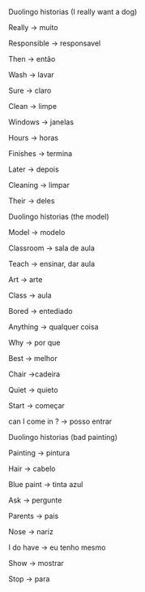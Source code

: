<p>Duolingo historias (I really want a dog)</p><p>Really → muito</p><p>Responsible → responsavel</p><p>Then → então</p><p>Wash → lavar</p><p>Sure → claro</p><p>Clean → limpe</p><p>Windows → janelas</p><p>Hours → horas</p><p>Finishes → termina</p><p>Later → depois</p><p>Cleaning → limpar</p><p>Their → deles</p><p>Duolingo historias (the model)</p><p>Model → modelo</p><p>Classroom → sala de aula</p><p>Teach → ensinar, dar aula</p><p>Art → arte</p><p>Class → aula</p><p>Bored → entediado</p><p>Anything → qualquer coisa</p><p>Why → por que</p><p>Best → melhor</p><p>Chair →cadeira</p><p>Quiet → quieto</p><p>Start → começar</p><p>can I come in ? → posso entrar</p><p>Duolingo historias (bad painting)</p><p>Painting → pintura</p><p>Hair → cabelo</p><p>Blue paint → tinta azul</p><p>Ask → pergunte</p><p>Parents → pais</p><p>Nose → nariz</p><p>I do have → eu tenho mesmo</p><p>Show → mostrar</p><p>Stop → para</p>